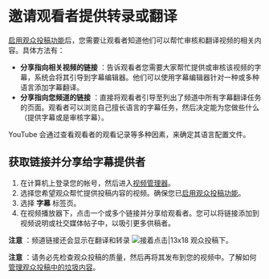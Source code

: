 # 邀请观看者提供转录或翻译

[启用观众投稿功能](https://support.google.com/youtube/answer/6052538)后，您需要让观看者知道他们可以帮忙审核和翻译视频的相关内容。具体方法有：

* **分享指向相关视频的链接** ：告诉观看者您需要大家帮忙提供或审核该视频的字幕，系统会将其引导到字幕编辑器。他们可以使用字幕编辑器针对一种或多种语言添加字幕翻译。
* **分享指向您频道的链接** ：直接将观看者引导至列出了频道中所有字幕翻译任务的页面。观看者可以浏览自己擅长语言的字幕任务，然后决定能为您做些什么（提供字幕或是审核字幕）。

YouTube 会通过查看观看者的观看记录等多种因素，来确定其语言配置文件。

## 获取链接并分享给字幕提供者

1. 在计算机上登录您的帐号，然后进入[视频管理器](https://www.youtube.com/my_videos)。
2. 选择您希望观众帮忙提供投稿内容的视频。确保您已[启用观众投稿功能](https://support.google.com/youtube/answer/6052538)。
3. 选择 **字幕** 标签页。
4. 在视频播放器下，点击一个或多个链接并分享给观看者。您可以将链接添加到视频说明或社交媒体帖子中，以吸引更多供稿者。

**注意** ：频道链接还会显示在翻译和转录 ![接着点击|13x18](https://lh3.googleusercontent.com/SaY5lqCwN7kppnS546l9ys-E2sZftTTIHjBrdV-WsGPIhGjaxcEXjfgdIfW_UNG7Sw0=w13-h18 "接着点击") 观众投稿下。

**注意** ：请务必先检查观众投稿的质量，然后再将其发布到您的视频中。了解如何[管理观众投稿中的垃圾内容](https://support.google.com/youtube/answer/7300578)。